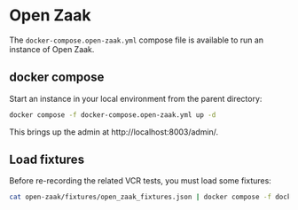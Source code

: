 # Open Zaak

The `docker-compose.open-zaak.yml` compose file is available to run an instance of Open Zaak.

## docker compose

Start an instance in your local environment from the parent directory:

```bash
docker compose -f docker-compose.open-zaak.yml up -d
```

This brings up the admin at http://localhost:8003/admin/.

## Load fixtures

Before re-recording the related VCR tests, you must load some fixtures:

```bash
cat open-zaak/fixtures/open_zaak_fixtures.json | docker compose -f docker-compose.open-zaak.yml exec -T openzaak-web.local src/manage.py loaddata --format=json -
```
